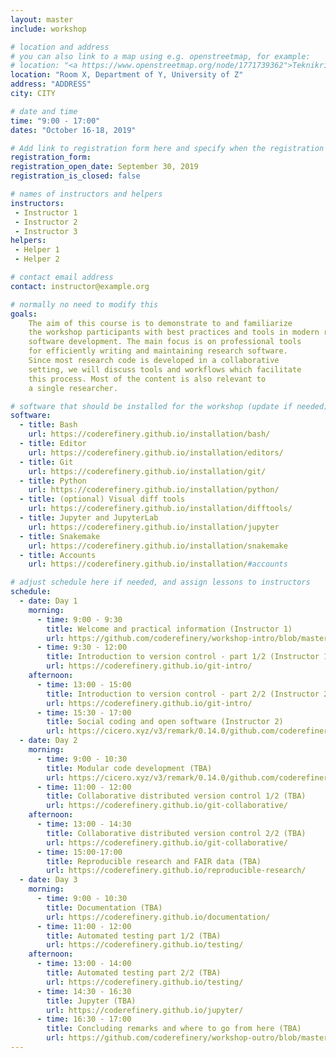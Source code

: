 ```yaml
---
layout: master
include: workshop

# location and address
# you can also link to a map using e.g. openstreetmap, for example:
# location: "<a https://www.openstreetmap.org/node/1771739362">Teknikringen 14, 11428 Stockholm</a>
location: "Room X, Department of Y, University of Z"
address: "ADDRESS"
city: CITY

# date and time
time: "9:00 - 17:00"
dates: "October 16-18, 2019"

# Add link to registration form here and specify when the registration opens and whether it is closed
registration_form:
registration_open_date: September 30, 2019
registration_is_closed: false

# names of instructors and helpers
instructors:
 - Instructor 1
 - Instructor 2
 - Instructor 3
helpers:
 - Helper 1
 - Helper 2

# contact email address
contact: instructor@example.org

# normally no need to modify this
goals:
    The aim of this course is to demonstrate to and familiarize
    the workshop participants with best practices and tools in modern research
    software development. The main focus is on professional tools
    for efficiently writing and maintaining research software.
    Since most research code is developed in a collaborative
    setting, we will discuss tools and workflows which facilitate
    this process. Most of the content is also relevant to
    a single researcher.

# software that should be installed for the workshop (update if needed)
software:
  - title: Bash
    url: https://coderefinery.github.io/installation/bash/
  - title: Editor
    url: https://coderefinery.github.io/installation/editors/
  - title: Git
    url: https://coderefinery.github.io/installation/git/
  - title: Python
    url: https://coderefinery.github.io/installation/python/
  - title: (optional) Visual diff tools
    url: https://coderefinery.github.io/installation/difftools/
  - title: Jupyter and JupyterLab
    url: https://coderefinery.github.io/installation/jupyter
  - title: Snakemake
    url: https://coderefinery.github.io/installation/snakemake
  - title: Accounts
    url: https://coderefinery.github.io/installation/#accounts

# adjust schedule here if needed, and assign lessons to instructors
schedule:
  - date: Day 1
    morning:
      - time: 9:00 - 9:30
        title: Welcome and practical information (Instructor 1)
        url: https://github.com/coderefinery/workshop-intro/blob/master/README.md
      - time: 9:30 - 12:00
        title: Introduction to version control - part 1/2 (Instructor 1)
        url: https://coderefinery.github.io/git-intro/
    afternoon:
      - time: 13:00 - 15:00
        title: Introduction to version control - part 2/2 (Instructor 2)
        url: https://coderefinery.github.io/git-intro/
      - time: 15:30 - 17:00
        title: Social coding and open software (Instructor 2)
        url: https://cicero.xyz/v3/remark/0.14.0/github.com/coderefinery/social-coding/master/talk.md
  - date: Day 2
    morning:
      - time: 9:00 - 10:30
        title: Modular code development (TBA)
        url: https://cicero.xyz/v3/remark/0.14.0/github.com/coderefinery/modular-code-development/master/talk.md
      - time: 11:00 - 12:00
        title: Collaborative distributed version control 1/2 (TBA)
        url: https://coderefinery.github.io/git-collaborative/
    afternoon:
      - time: 13:00 - 14:30
        title: Collaborative distributed version control 2/2 (TBA)
        url: https://coderefinery.github.io/git-collaborative/
      - time: 15:00-17:00
        title: Reproducible research and FAIR data (TBA)
        url: https://coderefinery.github.io/reproducible-research/
  - date: Day 3
    morning:
      - time: 9:00 - 10:30
        title: Documentation (TBA)
        url: https://coderefinery.github.io/documentation/
      - time: 11:00 - 12:00
        title: Automated testing part 1/2 (TBA)
        url: https://coderefinery.github.io/testing/
    afternoon:
      - time: 13:00 - 14:00
        title: Automated testing part 2/2 (TBA)
        url: https://coderefinery.github.io/testing/
      - time: 14:30 - 16:30
        title: Jupyter (TBA)
        url: https://coderefinery.github.io/jupyter/
      - time: 16:30 - 17:00
        title: Concluding remarks and where to go from here (TBA)
        url: https://github.com/coderefinery/workshop-outro/blob/master/README.md
---
```

